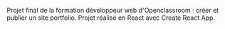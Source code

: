 Projet final de la formation développeur web d'Openclassroom : créer et publier un site portfolio. Projet réalisé en React avec Create React App.
